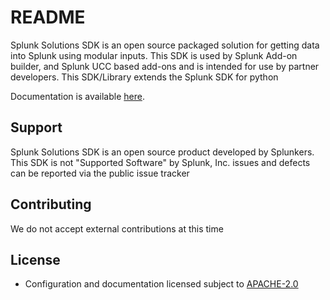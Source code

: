 # README

Splunk Solutions SDK is an open source packaged solution for getting data into Splunk using modular inputs.
This SDK is used by Splunk Add-on builder, and Splunk UCC based add-ons and is intended for use by partner
developers. This SDK/Library extends the Splunk SDK for python

Documentation is available [here](https://splunk.github.io/addonfactory-solutions-library-python/). 

## Support

Splunk Solutions SDK is an open source product developed by Splunkers. This SDK is not "Supported Software" by Splunk, Inc. issues and defects can be reported
via the public issue tracker

## Contributing

We do not accept external contributions at this time

## License

* Configuration and documentation licensed subject to [APACHE-2.0](LICENSE)
